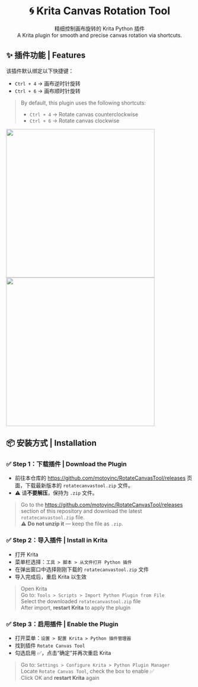 <h1 align="center">🌀 Krita Canvas Rotation Tool</h1>

<p align="center">
  精细控制画布旋转的 Krita Python 插件<br>
  A Krita plugin for smooth and precise canvas rotation via shortcuts.
</p>

## ✨ 插件功能 | Features
该插件默认绑定以下快捷键：  
  - `Ctrl + 4` → 画布逆时针旋转  
  - `Ctrl + 6` → 画布顺时针旋转

> By default, this plugin uses the following shortcuts:  
> - `Ctrl + 4` → Rotate canvas counterclockwise  
> - `Ctrl + 6` → Rotate canvas clockwise
<img src="https://github.com/user-attachments/assets/7a4435da-0ec6-40e2-b3ad-f55cdefc60d6" width="400px" />
<img src="https://github.com/user-attachments/assets/0833f353-807e-4098-a4c1-504cf7856f69" width="400px" />




## 📦 安装方式 | Installation


### ✅ Step 1：下载插件 | Download the Plugin

- 前往本仓库的 https://github.com/motoyinc/RotateCanvasTool/releases 页面，下载最新版本的 `rotatecanvastool.zip` 文件。<br>
- ⚠️ 请**不要解压**，保持为 `.zip` 文件。

> Go to the https://github.com/motoyinc/RotateCanvasTool/releases section of this repository and download the latest `rotatecanvastool.zip` file.  
> ⚠️ **Do not unzip it** — keep the file as `.zip`.


### ✅ Step 2：导入插件 | Install in Krita

- 打开 Krita  
- 菜单栏选择：`工具 > 脚本 > 从文件打开 Python 插件`  
- 在弹出窗口中选择刚刚下载的 `rotatecanvastool.zip` 文件  
- 导入完成后，重启 Krita 以生效

> Open Krita  
> Go to: `Tools > Scripts > Import Python Plugin from File`  
> Select the downloaded `rotatecanvastool.zip` file  
> After import, **restart Krita** to apply the plugin


### ✅ Step 3：启用插件 | Enable the Plugin

- 打开菜单：`设置 > 配置 Krita > Python 插件管理器`
- 找到插件 `Rotate Canvas Tool`
- 勾选启用 ✅，点击“确定”并再次重启 Krita

> Go to: `Settings > Configure Krita > Python Plugin Manager`  
> Locate `Rotate Canvas Tool`, check the box to enable ✅  
> Click OK and **restart Krita** again



